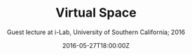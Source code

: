 ---
title: 'Virtual Space'
subtitle: 'Guest lecture at i-Lab, University of Southern California; 2016'
summary: 'Guest lecture at i-Lab, USC; 2016'
draft: false
# ABSTRACT 
abstract: ''
##################################################################
# AUTHORS 
authors: [admin]
#TAGS
tags: [presentation, fix, add content]
##################################################################
# EVENT NAME 
event: 'i-Lab'
# EVENT URL 
event_url: 'https://www.i-lab.usc.edu/'
# DATE # Talk start and end times. # End time can optionally be hidden by prefixing the line with `#`.
date: '2016-05-27T18:00:00Z'
# date_end: '2030-06-01T15:00:00Z'
# all_day: false
# Schedule page publish date (NOT talk date).
publishDate: '2023-01-01T00:00:00Z'
##################################################################
# LOCATION 
location: 'i-Lab (remove event)'
address:
  city: 'Los Angeles'
  region: 'USA'
##################################################################
# FEATURED
# Is this a featured talk? (true/false)
featured: false

# IMAGE 
#image:
#  caption: 'Image credit: [**Unsplash**](https://unsplash.com/photos/bzdhc5b3Bxs)'
#  focal_point: Right
##################################################################

# CUSTOM LINKS 

#  - icon: twitter
#    icon_pack: fab
#    name: Follow
#    url: https://twitter.com/georgecushen

# LINKS 
#url_code: ''
#url_pdf: ''
#url_slides: ''
#url_video: ''
##################################################################

# Markdown Slides (optional).
#   Associate this talk with Markdown slides. Simply enter your slide deck's filename without extension. Otherwise, set `slides = ""`.
slides: ''

# Projects (optional).
#   Associate this post with one or more of your projects. Simply enter your project's folder or file name without extension. Otherwise, set `projects = []`.
projects: []
---